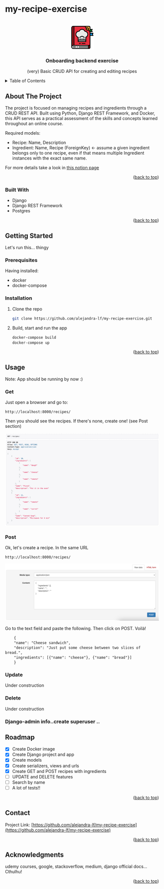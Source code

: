# my-recipe-exercise
<!-- TEMPLATE SOURCE: [https://github.com/othneildrew/Best-README-Template -->
<a name="readme-top"></a>
<!-- PROJECT LOGO -->
<br />
<div align="center">
  <a href="https://github.com/othneildrew/Best-README-Template">
    <img src="./imgs/recipe.png" alt="Logo" width="80" height="80">
  </a>

  <h3 align="center">Onboarding backend exercise</h3>

  <p align="center">
    (very) Basic CRUD API for creating and editing recipes
  </p>
</div>



<!-- TABLE OF CONTENTS -->
<details>
  <summary>Table of Contents</summary>
  <ol>
    <li>
      <a href="#about-the-project">About The Project</a>
      <ul>
        <li><a href="#built-with">Built With</a></li>
      </ul>
    </li>
    <li>
      <a href="#getting-started">Getting Started</a>
      <ul>
        <li><a href="#prerequisites">Prerequisites</a></li>
        <li><a href="#installation">Installation</a></li>
      </ul>
    </li>
    <li><a href="#usage">Usage</a></li>
	<ul>
        	<li><a href="#get">Get</a></li>
        	<li><a href="#post">Post</a></li>
		<li><a href="#update">Update</a></li>
        	<li><a href="#delete">Delete</a></li>
      </ul>
    <li><a href="#roadmap">Roadmap</a></li>
    <li><a href="#contact">Contact</a></li>
    <li><a href="#acknowledgments">Acknowledgments</a></li>
  </ol>
</details>



<!-- ABOUT THE PROJECT -->
## About The Project

The project is focused on managing recipes and ingredients through a CRUD REST API. Built using Python, Django REST Framework, and Docker, this API serves as a practical assessment of the skills and concepts learned throughout an online course.

Required models:
* Recipe: Name, Description
* Ingredient: Name, Recipe (ForeignKey) ← assume a given ingredient belongs only to one recipe, even if that means multiple Ingredient instances with the exact same name.


For more details take a look in [this notion page](https://www.notion.so/travelperk/Description-of-the-exercise-5db39976c0b34ff0a10ed5c84a6f7fe9)

<p align="right">(<a href="#readme-top">back to top</a>)</p>

### Built With

* Django
* Django REST Framework
* Postgres

<p align="right">(<a href="#readme-top">back to top</a>)</p>


<!-- GETTING STARTED -->
## Getting Started

Let's run this... thingy

### Prerequisites

Having installed:
* docker
* docker-compose

### Installation

1. Clone the repo
   ```sh
   git clone https://github.com/alejandra-lf/my-recipe-exercise.git
   ```

2. Build, start and run the app
   ```sh
   docker-compose build
   docker-compose up
   ```

<p align="right">(<a href="#readme-top">back to top</a>)</p>

<!-- Usage -->

## Usage

Note: App should be running by now :)


### Get

Just open a browser and go to:
   ```
   http://localhost:8000/recipes/
   ```

Then you should see the recipes. If there's none, create one! (see Post section)

![get](./imgs/get.png)

### Post

Ok, let's create a recipe. In the same URL
   ```
   http://localhost:8000/recipes/
   ```
   
![get](./imgs/post.png)

Go to the text field and  paste the following. Then click on POST. Voilà!

```
   	{
	"name": "Cheese sandwich",
	"description": "Just put some cheese between two slices of bread.",
	"ingredients": [{"name": "cheese"}, {"name": "bread"}]
	}
   ```

### Update

Under construction

### Delete

Under construction

### Django-admin info..create superuser ..

<!-- ROADMAP -->
## Roadmap

- [x] Create Docker image
- [x] Create Django project and app
- [x] Create models
- [x] Create serializers, views and urls
- [x] Create GET and POST recipes with ingredients
- [ ] UPDATE and DELETE features
- [ ] Search by name
- [ ] A lot of tests!!

<p align="right">(<a href="#readme-top">back to top</a>)</p>



<!-- CONTACT -->
## Contact

Project Link: [https://github.com/alejandra-lf/my-recipe-exercise](https://github.com/alejandra-lf/my-recipe-exercise)

<p align="right">(<a href="#readme-top">back to top</a>)</p>



<!-- ACKNOWLEDGMENTS -->
## Acknowledgments
udemy courses, google, stackoverflow, medium, django official docs... Cthulhu!


<p align="right">(<a href="#readme-top">back to top</a>)</p>

